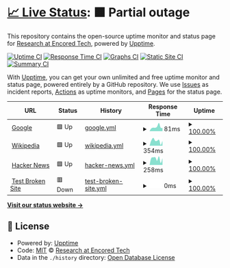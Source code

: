 # [📈 Live Status](https://EncoredTechR.github.io/upptime): <!--live status--> **🟧 Partial outage**

This repository contains the open-source uptime monitor and status page for [Research at Encored Tech](http://www.encoredtech.com/), powered by [Upptime](https://github.com/upptime/upptime).

[![Uptime CI](https://github.com/EncoredTechR/upptime/workflows/Uptime%20CI/badge.svg)](https://github.com/EncoredTechR/upptime/actions?query=workflow%3A%22Uptime+CI%22)
[![Response Time CI](https://github.com/EncoredTechR/upptime/workflows/Response%20Time%20CI/badge.svg)](https://github.com/EncoredTechR/upptime/actions?query=workflow%3A%22Response+Time+CI%22)
[![Graphs CI](https://github.com/EncoredTechR/upptime/workflows/Graphs%20CI/badge.svg)](https://github.com/EncoredTechR/upptime/actions?query=workflow%3A%22Graphs+CI%22)
[![Static Site CI](https://github.com/EncoredTechR/upptime/workflows/Static%20Site%20CI/badge.svg)](https://github.com/EncoredTechR/upptime/actions?query=workflow%3A%22Static+Site+CI%22)
[![Summary CI](https://github.com/EncoredTechR/upptime/workflows/Summary%20CI/badge.svg)](https://github.com/EncoredTechR/upptime/actions?query=workflow%3A%22Summary+CI%22)

With [Upptime](https://upptime.js.org), you can get your own unlimited and free uptime monitor and status page, powered entirely by a GitHub repository. We use [Issues](https://github.com/EncoredTechR/upptime/issues) as incident reports, [Actions](https://github.com/EncoredTechR/upptime/actions) as uptime monitors, and [Pages](https://EncoredTechR.github.io/upptime) for the status page.

<!--start: status pages-->
<!-- This summary is generated by Upptime (https://github.com/upptime/upptime) -->
<!-- Do not edit this manually, your changes will be overwritten -->
<!-- prettier-ignore -->
| URL | Status | History | Response Time | Uptime |
| --- | ------ | ------- | ------------- | ------ |
| <img alt="" src="https://favicons.githubusercontent.com/www.google.com" height="13"> [Google](https://www.google.com) | 🟩 Up | [google.yml](https://github.com/EncoredTechR/upptime/commits/HEAD/history/google.yml) | <details><summary><img alt="Response time graph" src="./graphs/google/response-time-week.png" height="20"> 81ms</summary><br><a href="https://EncoredTechR.github.io/upptime/history/google"><img alt="Response time 77" src="https://img.shields.io/endpoint?url=https%3A%2F%2Fraw.githubusercontent.com%2FEncoredTechR%2Fupptime%2FHEAD%2Fapi%2Fgoogle%2Fresponse-time.json"></a><br><a href="https://EncoredTechR.github.io/upptime/history/google"><img alt="24-hour response time 134" src="https://img.shields.io/endpoint?url=https%3A%2F%2Fraw.githubusercontent.com%2FEncoredTechR%2Fupptime%2FHEAD%2Fapi%2Fgoogle%2Fresponse-time-day.json"></a><br><a href="https://EncoredTechR.github.io/upptime/history/google"><img alt="7-day response time 81" src="https://img.shields.io/endpoint?url=https%3A%2F%2Fraw.githubusercontent.com%2FEncoredTechR%2Fupptime%2FHEAD%2Fapi%2Fgoogle%2Fresponse-time-week.json"></a><br><a href="https://EncoredTechR.github.io/upptime/history/google"><img alt="30-day response time 76" src="https://img.shields.io/endpoint?url=https%3A%2F%2Fraw.githubusercontent.com%2FEncoredTechR%2Fupptime%2FHEAD%2Fapi%2Fgoogle%2Fresponse-time-month.json"></a><br><a href="https://EncoredTechR.github.io/upptime/history/google"><img alt="1-year response time 77" src="https://img.shields.io/endpoint?url=https%3A%2F%2Fraw.githubusercontent.com%2FEncoredTechR%2Fupptime%2FHEAD%2Fapi%2Fgoogle%2Fresponse-time-year.json"></a></details> | <details><summary><a href="https://EncoredTechR.github.io/upptime/history/google">100.00%</a></summary><a href="https://EncoredTechR.github.io/upptime/history/google"><img alt="All-time uptime 100.00%" src="https://img.shields.io/endpoint?url=https%3A%2F%2Fraw.githubusercontent.com%2FEncoredTechR%2Fupptime%2FHEAD%2Fapi%2Fgoogle%2Fuptime.json"></a><br><a href="https://EncoredTechR.github.io/upptime/history/google"><img alt="24-hour uptime 100.00%" src="https://img.shields.io/endpoint?url=https%3A%2F%2Fraw.githubusercontent.com%2FEncoredTechR%2Fupptime%2FHEAD%2Fapi%2Fgoogle%2Fuptime-day.json"></a><br><a href="https://EncoredTechR.github.io/upptime/history/google"><img alt="7-day uptime 100.00%" src="https://img.shields.io/endpoint?url=https%3A%2F%2Fraw.githubusercontent.com%2FEncoredTechR%2Fupptime%2FHEAD%2Fapi%2Fgoogle%2Fuptime-week.json"></a><br><a href="https://EncoredTechR.github.io/upptime/history/google"><img alt="30-day uptime 100.00%" src="https://img.shields.io/endpoint?url=https%3A%2F%2Fraw.githubusercontent.com%2FEncoredTechR%2Fupptime%2FHEAD%2Fapi%2Fgoogle%2Fuptime-month.json"></a><br><a href="https://EncoredTechR.github.io/upptime/history/google"><img alt="1-year uptime 100.00%" src="https://img.shields.io/endpoint?url=https%3A%2F%2Fraw.githubusercontent.com%2FEncoredTechR%2Fupptime%2FHEAD%2Fapi%2Fgoogle%2Fuptime-year.json"></a></details>
| <img alt="" src="https://favicons.githubusercontent.com/en.wikipedia.org" height="13"> [Wikipedia](https://en.wikipedia.org) | 🟩 Up | [wikipedia.yml](https://github.com/EncoredTechR/upptime/commits/HEAD/history/wikipedia.yml) | <details><summary><img alt="Response time graph" src="./graphs/wikipedia/response-time-week.png" height="20"> 354ms</summary><br><a href="https://EncoredTechR.github.io/upptime/history/wikipedia"><img alt="Response time 232" src="https://img.shields.io/endpoint?url=https%3A%2F%2Fraw.githubusercontent.com%2FEncoredTechR%2Fupptime%2FHEAD%2Fapi%2Fwikipedia%2Fresponse-time.json"></a><br><a href="https://EncoredTechR.github.io/upptime/history/wikipedia"><img alt="24-hour response time 105" src="https://img.shields.io/endpoint?url=https%3A%2F%2Fraw.githubusercontent.com%2FEncoredTechR%2Fupptime%2FHEAD%2Fapi%2Fwikipedia%2Fresponse-time-day.json"></a><br><a href="https://EncoredTechR.github.io/upptime/history/wikipedia"><img alt="7-day response time 354" src="https://img.shields.io/endpoint?url=https%3A%2F%2Fraw.githubusercontent.com%2FEncoredTechR%2Fupptime%2FHEAD%2Fapi%2Fwikipedia%2Fresponse-time-week.json"></a><br><a href="https://EncoredTechR.github.io/upptime/history/wikipedia"><img alt="30-day response time 250" src="https://img.shields.io/endpoint?url=https%3A%2F%2Fraw.githubusercontent.com%2FEncoredTechR%2Fupptime%2FHEAD%2Fapi%2Fwikipedia%2Fresponse-time-month.json"></a><br><a href="https://EncoredTechR.github.io/upptime/history/wikipedia"><img alt="1-year response time 232" src="https://img.shields.io/endpoint?url=https%3A%2F%2Fraw.githubusercontent.com%2FEncoredTechR%2Fupptime%2FHEAD%2Fapi%2Fwikipedia%2Fresponse-time-year.json"></a></details> | <details><summary><a href="https://EncoredTechR.github.io/upptime/history/wikipedia">100.00%</a></summary><a href="https://EncoredTechR.github.io/upptime/history/wikipedia"><img alt="All-time uptime 100.00%" src="https://img.shields.io/endpoint?url=https%3A%2F%2Fraw.githubusercontent.com%2FEncoredTechR%2Fupptime%2FHEAD%2Fapi%2Fwikipedia%2Fuptime.json"></a><br><a href="https://EncoredTechR.github.io/upptime/history/wikipedia"><img alt="24-hour uptime 100.00%" src="https://img.shields.io/endpoint?url=https%3A%2F%2Fraw.githubusercontent.com%2FEncoredTechR%2Fupptime%2FHEAD%2Fapi%2Fwikipedia%2Fuptime-day.json"></a><br><a href="https://EncoredTechR.github.io/upptime/history/wikipedia"><img alt="7-day uptime 100.00%" src="https://img.shields.io/endpoint?url=https%3A%2F%2Fraw.githubusercontent.com%2FEncoredTechR%2Fupptime%2FHEAD%2Fapi%2Fwikipedia%2Fuptime-week.json"></a><br><a href="https://EncoredTechR.github.io/upptime/history/wikipedia"><img alt="30-day uptime 100.00%" src="https://img.shields.io/endpoint?url=https%3A%2F%2Fraw.githubusercontent.com%2FEncoredTechR%2Fupptime%2FHEAD%2Fapi%2Fwikipedia%2Fuptime-month.json"></a><br><a href="https://EncoredTechR.github.io/upptime/history/wikipedia"><img alt="1-year uptime 100.00%" src="https://img.shields.io/endpoint?url=https%3A%2F%2Fraw.githubusercontent.com%2FEncoredTechR%2Fupptime%2FHEAD%2Fapi%2Fwikipedia%2Fuptime-year.json"></a></details>
| <img alt="" src="https://favicons.githubusercontent.com/news.ycombinator.com" height="13"> [Hacker News](https://news.ycombinator.com) | 🟩 Up | [hacker-news.yml](https://github.com/EncoredTechR/upptime/commits/HEAD/history/hacker-news.yml) | <details><summary><img alt="Response time graph" src="./graphs/hacker-news/response-time-week.png" height="20"> 258ms</summary><br><a href="https://EncoredTechR.github.io/upptime/history/hacker-news"><img alt="Response time 275" src="https://img.shields.io/endpoint?url=https%3A%2F%2Fraw.githubusercontent.com%2FEncoredTechR%2Fupptime%2FHEAD%2Fapi%2Fhacker-news%2Fresponse-time.json"></a><br><a href="https://EncoredTechR.github.io/upptime/history/hacker-news"><img alt="24-hour response time 263" src="https://img.shields.io/endpoint?url=https%3A%2F%2Fraw.githubusercontent.com%2FEncoredTechR%2Fupptime%2FHEAD%2Fapi%2Fhacker-news%2Fresponse-time-day.json"></a><br><a href="https://EncoredTechR.github.io/upptime/history/hacker-news"><img alt="7-day response time 258" src="https://img.shields.io/endpoint?url=https%3A%2F%2Fraw.githubusercontent.com%2FEncoredTechR%2Fupptime%2FHEAD%2Fapi%2Fhacker-news%2Fresponse-time-week.json"></a><br><a href="https://EncoredTechR.github.io/upptime/history/hacker-news"><img alt="30-day response time 282" src="https://img.shields.io/endpoint?url=https%3A%2F%2Fraw.githubusercontent.com%2FEncoredTechR%2Fupptime%2FHEAD%2Fapi%2Fhacker-news%2Fresponse-time-month.json"></a><br><a href="https://EncoredTechR.github.io/upptime/history/hacker-news"><img alt="1-year response time 275" src="https://img.shields.io/endpoint?url=https%3A%2F%2Fraw.githubusercontent.com%2FEncoredTechR%2Fupptime%2FHEAD%2Fapi%2Fhacker-news%2Fresponse-time-year.json"></a></details> | <details><summary><a href="https://EncoredTechR.github.io/upptime/history/hacker-news">100.00%</a></summary><a href="https://EncoredTechR.github.io/upptime/history/hacker-news"><img alt="All-time uptime 100.00%" src="https://img.shields.io/endpoint?url=https%3A%2F%2Fraw.githubusercontent.com%2FEncoredTechR%2Fupptime%2FHEAD%2Fapi%2Fhacker-news%2Fuptime.json"></a><br><a href="https://EncoredTechR.github.io/upptime/history/hacker-news"><img alt="24-hour uptime 100.00%" src="https://img.shields.io/endpoint?url=https%3A%2F%2Fraw.githubusercontent.com%2FEncoredTechR%2Fupptime%2FHEAD%2Fapi%2Fhacker-news%2Fuptime-day.json"></a><br><a href="https://EncoredTechR.github.io/upptime/history/hacker-news"><img alt="7-day uptime 100.00%" src="https://img.shields.io/endpoint?url=https%3A%2F%2Fraw.githubusercontent.com%2FEncoredTechR%2Fupptime%2FHEAD%2Fapi%2Fhacker-news%2Fuptime-week.json"></a><br><a href="https://EncoredTechR.github.io/upptime/history/hacker-news"><img alt="30-day uptime 100.00%" src="https://img.shields.io/endpoint?url=https%3A%2F%2Fraw.githubusercontent.com%2FEncoredTechR%2Fupptime%2FHEAD%2Fapi%2Fhacker-news%2Fuptime-month.json"></a><br><a href="https://EncoredTechR.github.io/upptime/history/hacker-news"><img alt="1-year uptime 100.00%" src="https://img.shields.io/endpoint?url=https%3A%2F%2Fraw.githubusercontent.com%2FEncoredTechR%2Fupptime%2FHEAD%2Fapi%2Fhacker-news%2Fuptime-year.json"></a></details>
| <img alt="" src="https://favicons.githubusercontent.com/thissitedoesnotexist.koj.co" height="13"> [Test Broken Site](https://thissitedoesnotexist.koj.co) | 🟥 Down | [test-broken-site.yml](https://github.com/EncoredTechR/upptime/commits/HEAD/history/test-broken-site.yml) | <details><summary><img alt="Response time graph" src="./graphs/test-broken-site/response-time-week.png" height="20"> 0ms</summary><br><a href="https://EncoredTechR.github.io/upptime/history/test-broken-site"><img alt="Response time 0" src="https://img.shields.io/endpoint?url=https%3A%2F%2Fraw.githubusercontent.com%2FEncoredTechR%2Fupptime%2FHEAD%2Fapi%2Ftest-broken-site%2Fresponse-time.json"></a><br><a href="https://EncoredTechR.github.io/upptime/history/test-broken-site"><img alt="24-hour response time 0" src="https://img.shields.io/endpoint?url=https%3A%2F%2Fraw.githubusercontent.com%2FEncoredTechR%2Fupptime%2FHEAD%2Fapi%2Ftest-broken-site%2Fresponse-time-day.json"></a><br><a href="https://EncoredTechR.github.io/upptime/history/test-broken-site"><img alt="7-day response time 0" src="https://img.shields.io/endpoint?url=https%3A%2F%2Fraw.githubusercontent.com%2FEncoredTechR%2Fupptime%2FHEAD%2Fapi%2Ftest-broken-site%2Fresponse-time-week.json"></a><br><a href="https://EncoredTechR.github.io/upptime/history/test-broken-site"><img alt="30-day response time 0" src="https://img.shields.io/endpoint?url=https%3A%2F%2Fraw.githubusercontent.com%2FEncoredTechR%2Fupptime%2FHEAD%2Fapi%2Ftest-broken-site%2Fresponse-time-month.json"></a><br><a href="https://EncoredTechR.github.io/upptime/history/test-broken-site"><img alt="1-year response time 0" src="https://img.shields.io/endpoint?url=https%3A%2F%2Fraw.githubusercontent.com%2FEncoredTechR%2Fupptime%2FHEAD%2Fapi%2Ftest-broken-site%2Fresponse-time-year.json"></a></details> | <details><summary><a href="https://EncoredTechR.github.io/upptime/history/test-broken-site">100.00%</a></summary><a href="https://EncoredTechR.github.io/upptime/history/test-broken-site"><img alt="All-time uptime 100.00%" src="https://img.shields.io/endpoint?url=https%3A%2F%2Fraw.githubusercontent.com%2FEncoredTechR%2Fupptime%2FHEAD%2Fapi%2Ftest-broken-site%2Fuptime.json"></a><br><a href="https://EncoredTechR.github.io/upptime/history/test-broken-site"><img alt="24-hour uptime 100.00%" src="https://img.shields.io/endpoint?url=https%3A%2F%2Fraw.githubusercontent.com%2FEncoredTechR%2Fupptime%2FHEAD%2Fapi%2Ftest-broken-site%2Fuptime-day.json"></a><br><a href="https://EncoredTechR.github.io/upptime/history/test-broken-site"><img alt="7-day uptime 100.00%" src="https://img.shields.io/endpoint?url=https%3A%2F%2Fraw.githubusercontent.com%2FEncoredTechR%2Fupptime%2FHEAD%2Fapi%2Ftest-broken-site%2Fuptime-week.json"></a><br><a href="https://EncoredTechR.github.io/upptime/history/test-broken-site"><img alt="30-day uptime 100.00%" src="https://img.shields.io/endpoint?url=https%3A%2F%2Fraw.githubusercontent.com%2FEncoredTechR%2Fupptime%2FHEAD%2Fapi%2Ftest-broken-site%2Fuptime-month.json"></a><br><a href="https://EncoredTechR.github.io/upptime/history/test-broken-site"><img alt="1-year uptime 100.00%" src="https://img.shields.io/endpoint?url=https%3A%2F%2Fraw.githubusercontent.com%2FEncoredTechR%2Fupptime%2FHEAD%2Fapi%2Ftest-broken-site%2Fuptime-year.json"></a></details>

<!--end: status pages-->

[**Visit our status website →**](https://EncoredTechR.github.io/upptime)

## 📄 License

- Powered by: [Upptime](https://github.com/upptime/upptime)
- Code: [MIT](./LICENSE) © [Research at Encored Tech](http://www.encoredtech.com/)
- Data in the `./history` directory: [Open Database License](https://opendatacommons.org/licenses/odbl/1-0/)
